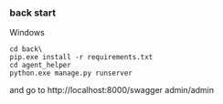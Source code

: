 ### back start

Windows

```shell
cd back\
pip.exe install -r requirements.txt
cd agent_helper
python.exe manage.py runserver
```
and go to http://localhost:8000/swagger
admin/admin
